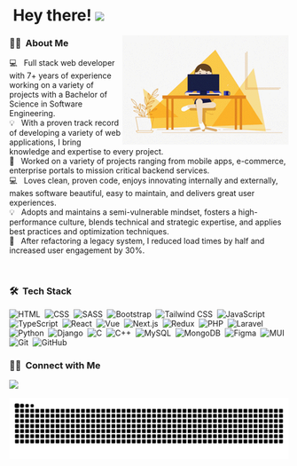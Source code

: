 # &nbsp;Hey there! <img src="https://raw.githubusercontent.com/MartinHeinz/MartinHeinz/master/wave.gif" height="21">

<img alt="Night Coding" src="/hello-github-large.gif" align="right"/>

### 👩‍💻 &nbsp;About Me


💻 &nbsp; Full stack web developer with 7+ years of experience working on a variety of projects with a Bachelor of Science in Software Engineering. \
💡 &nbsp; With a proven track record of developing a variety of web applications, I bring knowledge and expertise to every project.\
🌱 &nbsp; Worked on a variety of projects ranging from mobile apps, e-commerce, enterprise portals to mission critical backend services.\
💻 &nbsp; Loves clean, proven code, enjoys innovating internally and externally, makes software beautiful, easy to maintain, and delivers great user experiences. \
💡 &nbsp; Adopts and maintains a semi-vulnerable mindset, fosters a high-performance culture, blends technical and strategic expertise, and applies best practices and optimization techniques. \
🌱 &nbsp; After refactoring a legacy system, I reduced load times by half and increased user engagement by 30%.

<br/>

### 🛠 &nbsp;Tech Stack


![HTML](https://img.shields.io/badge/-HTML-05122A?style=for-the-badge&logo=HTML5)&nbsp;
![CSS](https://img.shields.io/badge/-CSS-05122A?style=for-the-badge&logo=CSS3&logoColor=1572B6)&nbsp;
![SASS](https://img.shields.io/badge/-SASS-05122A?style=for-the-badge&logo=sass&logoColor=CC6699)&nbsp;
![Bootstrap](https://img.shields.io/badge/-Bootstrap-05122A?style=for-the-badge&logo=bootstrap&logoColor=563D7C)&nbsp;
![Tailwind CSS](https://img.shields.io/badge/-TailwindCSS-05122A?style=for-the-badge&logo=tailwindCSS&logoColor=06B6D4)&nbsp;
![JavaScript](https://img.shields.io/badge/-JavaScript-05122A?style=for-the-badge&logo=javascript)&nbsp;
![TypeScript](https://img.shields.io/badge/-TypeScript-05122A?style=for-the-badge&logo=typescript)&nbsp;
![React](https://img.shields.io/badge/-React-05122A?style=for-the-badge&logo=react)&nbsp;
![Vue](https://img.shields.io/badge/-Vue-05122A?style=for-the-badge&logo=vue)&nbsp;
![Next.js](https://img.shields.io/badge/-Next.js-05122A?style=for-the-badge&logo=next.js)&nbsp;
![Redux](https://img.shields.io/badge/-Redux-05122A?style=for-the-badge&logo=redux&logoColor=764ABC)&nbsp;
![PHP](https://img.shields.io/badge/-PHP-05122A?style=for-the-badge&logo=php)&nbsp;
![Laravel](https://img.shields.io/badge/-Laravel-05122A?style=for-the-badge&logo=laravel)&nbsp;
![Python](https://img.shields.io/badge/-Python-05122A?style=for-the-badge&logo=python)&nbsp;
![Django](https://img.shields.io/badge/-Django-05122A?style=for-the-badge&logo=django)&nbsp;
![C](https://img.shields.io/badge/-C-05122A?style=for-the-badge&logo=c)&nbsp;
![C++](https://img.shields.io/badge/-C++-05122A?style=for-the-badge&logo=c++)&nbsp;
![MySQL](https://img.shields.io/badge/-MySQL-05122A?style=for-the-badge&logo=mysql)&nbsp;
![MongoDB](https://img.shields.io/badge/-MongoDB-05122A?style=for-the-badge&logo=mongodb)&nbsp;
![Figma](https://img.shields.io/badge/-Figma-05122A?style=for-the-badge&logo=figma)&nbsp;
![MUI](https://img.shields.io/badge/-MUI-05122A?style=for-the-badge&logo=mui&logoColor=007FFF)&nbsp;
![Git](https://img.shields.io/badge/-Git-05122A?style=for-the-badge&logo=git)&nbsp;
![GitHub](https://img.shields.io/badge/-GitHub-05122A?style=for-the-badge&logo=github)&nbsp;




### 🤝🏻 &nbsp;Connect with Me

<p align="left">
<a href="mailto:z.dragonsea145@gmail.com"><img src="https://img.shields.io/badge/-Gmail-D14836?style=flat&logo=Gmail&logoColor=white"/></a>
</p>

![snake gif](https://github.com/igdev116/igdev116/blob/output/github-contribution-grid-snake.svg)
